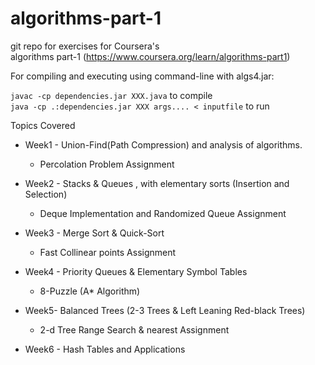# algorithms-part-1

git repo for exercises for Coursera's  
algorithms part-1 (https://www.coursera.org/learn/algorithms-part1)  

For compiling and executing using command-line with algs4.jar:

`javac -cp dependencies.jar XXX.java` to compile   
`java -cp .:dependencies.jar XXX args.... < inputfile` to run 

Topics Covered 

- Week1 - Union-Find(Path Compression) and analysis of algorithms.
  
    - Percolation Problem Assignment
- Week2 - Stacks & Queues , with elementary sorts (Insertion and Selection)

    -   Deque Implementation and Randomized Queue Assignment
- Week3 - Merge Sort & Quick-Sort
  
    - Fast Collinear points Assignment
- Week4 - Priority Queues & Elementary Symbol Tables

    -   8-Puzzle (A* Algorithm)
- Week5- Balanced Trees (2-3 Trees & Left Leaning Red-black Trees)

    -   2-d Tree Range Search & nearest Assignment
- Week6 - Hash Tables and Applications
